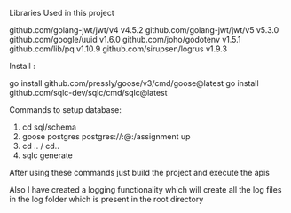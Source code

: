 Libraries Used in this project

github.com/golang-jwt/jwt/v4 v4.5.2
github.com/golang-jwt/jwt/v5 v5.3.0
github.com/google/uuid v1.6.0
github.com/joho/godotenv v1.5.1
github.com/lib/pq v1.10.9
github.com/sirupsen/logrus v1.9.3

Install :

go install github.com/pressly/goose/v3/cmd/goose@latest
go install github.com/sqlc-dev/sqlc/cmd/sqlc@latest


Commands to setup database:

1. cd sql/schema
2. goose postgres postgres://<username>:<password>@<host>:<port>/assignment up
3. cd .. / cd..
4. sqlc generate

After using these commands just build the project and execute the apis


Also I have created a logging functionality which will create all the log files in the log folder which is present in the root directory

